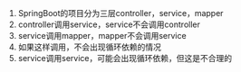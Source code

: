 1. SpringBoot的项目分为三层controller，service，mapper
2. controller调用service，service不会调用controller
3. service调用mapper，mapper不会调用service
4. 如果这样调用，不会出现循环依赖的情况
5. service调用service，可能会出现循环依赖，但这是不合理的